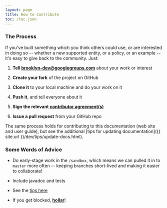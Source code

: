 ```yaml
---
layout: page
title: How to Contribute
toc: /toc.json
---
```


### The Process

If you've built something which you think others could use, or are interested in doing so -- 
whether a new supported entity, or a policy, or an example --
it's easy to give back to the community.  Just:

1. **Tell [brooklyn-dev@googlegroups.com](http://groups.google.com/group/brooklyn-dev)** about your work or interest

1. **Create your fork** of the project on GitHub

1. **Clone it** to your local machine and do your work on it

1. **Push it**, and tell everyone about it

1. **Sign the relevant [contributor agreement(s)]({{site.url}}/meta/license/contributor-agreement.html)**

1. **Issue a pull request** from your GitHub repo

The same process holds for contributing to this documentation (web site and user guide),
but see the additional [tips for updating documentation]({{ site.url }}/dev/tips/update-docs.html).


### Some Words of Advice

* Do early-stage work in the ``/sandbox``, which means we can pulled it in to ``master`` more often --
  keeping branches short-lived and making it easier to collaborate!
               
* Include javadoc and tests

* See the [tips here]({{site.url}}/dev/tips/index.html)

* If you get blocked, **[hollar](contact.html)**!
